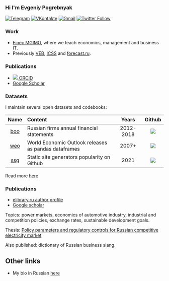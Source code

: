 ### Hi I'm Evgeniy Pogrebnyak

[tg-link]: https://t.me/epoepo
[tg-badge]: https://img.shields.io/badge/Telegram-blue?style=flatsquare&logo=telegram&logoColor=white

[vk-link]: https://vk.com/e_pogrebnyak
[vk-badge]: https://img.shields.io/badge/VK-blue?style=flatsquare&logo=VK&logoColor=white

[gmail-badge]: https://img.shields.io/badge/-e.pogrebnyak@gmail.com-c14438?style=flat-square&logo=Gmail&logoColor=white&link=mailto:e.pogrebnyak@gmail.com
[gmail-link]: mailto:e.pogrebnyak@gmail.com

[twitter-badge]: https://img.shields.io/twitter/follow/PogrebnyakE?label=Follow&style=social
[twitter-link]: https://twitter.com/PogrebnyakE

[![Telegram][tg-badge]][tg-link]
[![VKontakte][vk-badge]][vk-link]
[![Gmail][gmail-badge]][gmail-link]
[![Twitter Follow][twitter-badge]][twitter-link]

### Work

 - [Finec MGIMO](https://finec.mgimo.ru), where we teach economics, management and business IT. 
 - Previously [VEB](https://veb.ru/), [ICSS](https://icss.ru) and [forecast.ru](http://www.forecast.ru/). 

### Publications
 
- [![](https://orcid.org/sites/default/files/images/orcid_16x16.png) ORCID](https://orcid.org/my-orcid?orcid=0000-0003-3914-9665)
- [Google Scholar](https://scholar.google.com/citations?user=HN162ykAAAAJ&hl=en)

### Datasets

I maintain several open datasets and codebooks:

Name        | Content                                              | Years      | Github
:----------:|:-----------------------------------------------------|:----------:|:-----------------------------------------------------------------:
[boo][boo] | Russian firms annual financial statements            | 2012-2018  | [![](https://badgen.net/badge/icon/github?icon=github&label)][boo]
[weo][weo] | World Economic Outlook releases as pandas dataframes | 2007+      | [![](https://badgen.net/badge/icon/github?icon=github&label)][weo]
[ssg][ssg] | Static site generators popularity on Github          | 2021       | [![](https://badgen.net/badge/icon/github?icon=github&label)][ssg]

[boo]: https://github.com/ru-corporate/boo
[weo]: https://github.com/weo-reader
[ssg]: https://github.com/epogrebnyak/ssg-dataset

Read more [here](https://github.com/epogrebnyak/datasets/)

### Publications

- [elibrary.ru author profile](https://elibrary.ru/author_profile.asp?authorid=557200)
- [Google scholar](https://scholar.google.com/citations?user=HN162ykAAAAJ)

Topics: power markets, economics of automotive industry, industrial and competition policies, exchange rates, 
sustainable development goals.

Thesis: [Policy parameters and regulatory controls for Russian competitive electricity market](https://ecfor.ru/publication/mehanizmy-regulirovaniya-elektroenergetiki-rossii/) 

Also published: dictionary of Russian business slang.

## Other links

- My bio in Russian [here](https://mgimo.ru/people/pogrebnyak/)
